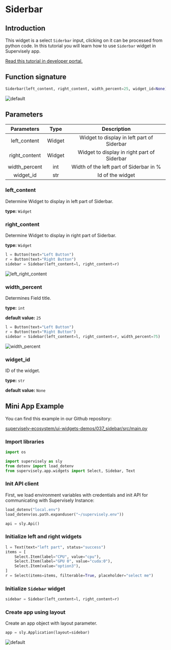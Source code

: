 # Siderbar

## Introduction

This widget is a select `Siderbar` input, clicking on it can be processed from python code. In this tutorial you will learn how to use `Siderbar` widget in Supervisely app.

[Read this tutorial in developer portal.](https://developer.supervise.ly/app-development/apps-with-gui/Siderbar)

## Function signature

```python
Siderbar(left_content, right_content, width_percent=25, widget_id=None)
```

![default](https://user-images.githubusercontent.com/120389559/218459213-d0e7e1f3-b073-47c0-a759-b3741cb1df2a.gif)

## Parameters

|  Parameters   |  Type  |                 Description                 |
| :-----------: | :----: | :-----------------------------------------: |
| left_content  | Widget | Widget to display in left part of Siderbar  |
| right_content | Widget | Widget to display in right part of Siderbar |
| width_percent |  int   |   Width of the left part of Siderbar in %   |
|   widget_id   |  str   |              Id of the widget               |

### left_content

Determine Widget to display in left part of Siderbar.

**type:** `Widget`

### right_content

Determine Widget to display in right part of Siderbar.

**type:** `Widget`

```python
l = Button(text="Left Button")
r = Button(text="Right Button")
sidebar = Sidebar(left_content=l, right_content=r)
```

![left_right_content](https://user-images.githubusercontent.com/120389559/218466287-28579783-ceb6-4f50-aea3-87c24b11d968.png)

### width_percent

Determines Field title.

**type:** `int`

**default value:** `25`

```python
l = Button(text="Left Button")
r = Button(text="Right Button")
sidebar = Sidebar(left_content=l, right_content=r, width_percent=75)
```

![width_percent](https://user-images.githubusercontent.com/120389559/218466726-aab7e4d6-319b-4bcc-b7b6-4aa324269ac6.png)

### widget_id

ID of the widget.

**type:** `str`

**default value:** `None`

## Mini App Example

You can find this example in our Github repository:

[supervisely-ecosystem/ui-widgets-demos/037_sidebar/src/main.py](https://github.com/supervisely-ecosystem/ui-widgets-demos/blob/master/037_sidebar/src/main.py)

### Import libraries

```python
import os

import supervisely as sly
from dotenv import load_dotenv
from supervisely.app.widgets import Select, Sidebar, Text
```

### Init API client

First, we load environment variables with credentials and init API for communicating with Supervisely Instance:

```python
load_dotenv("local.env")
load_dotenv(os.path.expanduser("~/supervisely.env"))

api = sly.Api()
```

### Initialize left and right widgets

```python
l = Text(text="left part", status="success")
items = [
    Select.Item(label="CPU", value="cpu"),
    Select.Item(label="GPU 0", value="cuda:0"),
    Select.Item(value="option3"),
]
r = Select(items=items, filterable=True, placeholder="select me")
```

### Initialize `Sidebar` widget

```python
sidebar = Sidebar(left_content=l, right_content=r)
```

### Create app using layout

Create an app object with layout parameter.

```python
app = sly.Application(layout=sidebar)
```

![default](https://user-images.githubusercontent.com/120389559/218459213-d0e7e1f3-b073-47c0-a759-b3741cb1df2a.gif)
